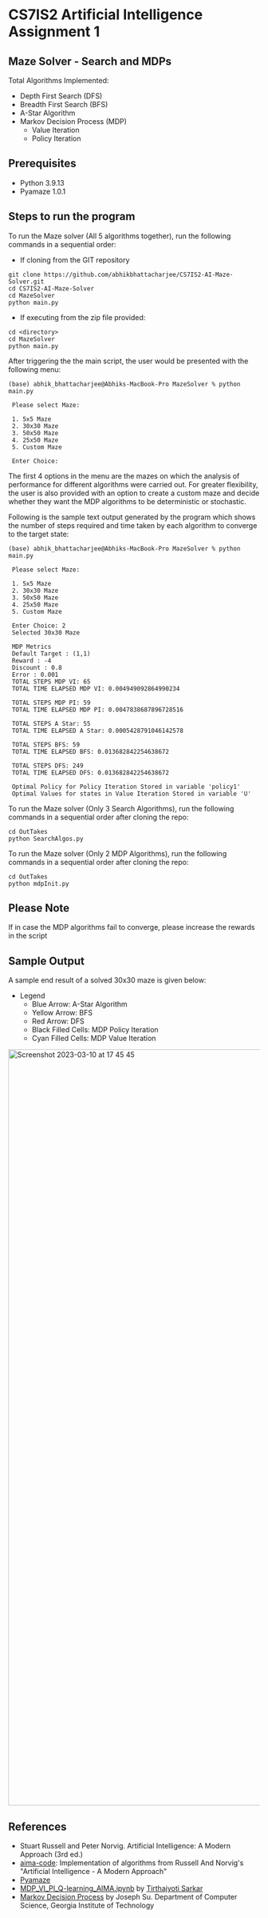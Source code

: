 # CS7IS2 Artificial Intelligence Assignment 1
## Maze Solver - Search and MDPs

Total Algorithms Implemented:
- Depth First Search (DFS)
- Breadth First Search (BFS)
- A-Star Algorithm
- Markov Decision Process (MDP)
  - Value Iteration
  - Policy Iteration
  
## Prerequisites
- Python 3.9.13
- Pyamaze 1.0.1

## Steps to run the program
To run the Maze solver (All 5 algorithms together), run the following commands in a sequential order:
- If cloning from the GIT repository
```
git clone https://github.com/abhikbhattacharjee/CS7IS2-AI-Maze-Solver.git
cd CS7IS2-AI-Maze-Solver
cd MazeSolver
python main.py
```
- If executing from the zip file provided:
```
cd <directory>
cd MazeSolver
python main.py
```
After triggering the the main script, the user would be presented with the following menu:
```
(base) abhik_bhattacharjee@Abhiks-MacBook-Pro MazeSolver % python main.py

 Please select Maze: 

 1. 5x5 Maze
 2. 30x30 Maze
 3. 50x50 Maze
 4. 25x50 Maze
 5. Custom Maze
 
 Enter Choice:
```

The first 4 options in the menu are the mazes on which the analysis of performance for different algorithms were carried out. For greater flexibility, the user is also provided with an option to create a custom maze and decide whether they want the MDP algorithms to be deterministic or stochastic.

Following is the sample text output generated by the program which shows the number of steps required and time taken by each algorithm to converge to the target state:
```
(base) abhik_bhattacharjee@Abhiks-MacBook-Pro MazeSolver % python main.py

 Please select Maze: 

 1. 5x5 Maze
 2. 30x30 Maze
 3. 50x50 Maze
 4. 25x50 Maze
 5. Custom Maze

 Enter Choice: 2
 Selected 30x30 Maze

 MDP Metrics
 Default Target : (1,1)
 Reward : -4
 Discount : 0.8
 Error : 0.001
 TOTAL STEPS MDP VI: 65
 TOTAL TIME ELAPSED MDP VI: 0.004949092864990234

 TOTAL STEPS MDP PI: 59
 TOTAL TIME ELAPSED MDP PI: 0.0047838687896728516

 TOTAL STEPS A Star: 55
 TOTAL TIME ELAPSED A Star: 0.0005428791046142578

 TOTAL STEPS BFS: 59
 TOTAL TIME ELAPSED BFS: 0.013682842254638672

 TOTAL STEPS DFS: 249
 TOTAL TIME ELAPSED DFS: 0.013682842254638672
 
 Optimal Policy for Policy Iteration Stored in variable 'policy1'
 Optimal Values for states in Value Iteration Stored in variable 'U'
```

To run the Maze solver (Only 3 Search Algorithms), run the following commands in a sequential order after cloning the repo:
```
cd OutTakes
python SearchAlgos.py
```

To run the Maze solver (Only 2 MDP Algorithms), run the following commands in a sequential order after cloning the repo:
```
cd OutTakes
python mdpInit.py
```

## Please Note
If in case the MDP algorithms fail to converge, please increase the rewards in the script

## Sample Output
A sample end result of a solved 30x30 maze is given below:
- Legend  
  - Blue Arrow: A-Star Algorithm
  - Yellow Arrow: BFS
  - Red Arrow: DFS
  - Black Filled Cells: MDP Policy Iteration
  - Cyan Filled Cells: MDP Value Iteration

<img width="1512" alt="Screenshot 2023-03-10 at 17 45 45" src="https://user-images.githubusercontent.com/42884077/224387101-1bf8ef07-c2b7-4ab7-8f8d-cb620200cf1e.png">


## References
- Stuart Russell and Peter Norvig. Artificial Intelligence: A Modern Approach (3rd ed.)
- [aima-code](https://github.com/aimacode/aima-python): Implementation of algorithms from Russell And Norvig's "Artificial Intelligence - A Modern Approach"
- [Pyamaze](https://github.com/MAN1986/pyamaze)
- [MDP_VI_PI_Q-learning_AIMA.ipynb](https://github.com/tirthajyoti/RL_basics/blob/master/MDP_VI_PI_Q-learning_AIMA.ipynb) by [Tirthajyoti Sarkar](https://github.com/tirthajyoti)
- [Markov Decision Process](https://jsu800.github.io/docs/ml_mdp.pdf) by Joseph Su. Department of Computer Science, Georgia Institute of Technology
